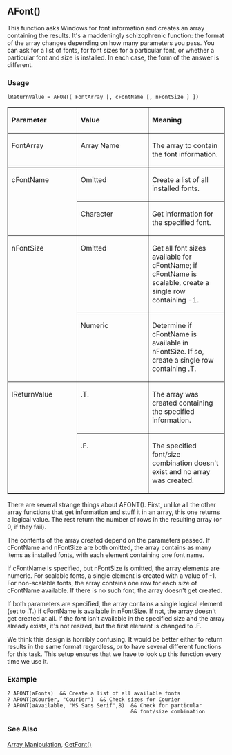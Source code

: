 ## AFont()

This function asks Windows for font information and creates an array containing the results. It's a maddeningly schizophrenic function: the format of the array changes depending on how many parameters you pass. You can ask for a list of fonts, for font sizes for a particular font, or whether a particular font and size is installed. In each case, the form of the answer is different.

### Usage

```foxpro
lReturnValue = AFONT( FontArray [, cFontName [, nFontSize ] ])
```
<table border cellspacing=0 cellpadding=0 width=100%>
<tr>
  <td width=32% valign=top>
  <p><b>Parameter</b></p>
  </td>
  <td width=23% valign=top>
  <p><b>Value</b></p>
  </td>
  <td width=45% valign=top>
  <p><b>Meaning</b></p>
  </td>
 </tr>
<tr>
  <td width=32% valign=top>
  <p>FontArray</p>
  </td>
  <td width=23% valign=top>
  <p>Array Name</p>
  </td>
  <td width=45% valign=top>
  <p>The array to contain the font information.</p>
  </td>
 </tr>
<tr>
  <td width=32% rowspan=2 valign=top>
  <p>cFontName</p>
  </td>
  <td width=23% valign=top>
  <p>Omitted</p>
  </td>
  <td width=45% valign=top>
  <p>Create a list of all installed fonts.</p>
  </td>
 </tr>
<tr>
  <td width=33% valign=top>
  <p>Character</p>
  </td>
  <td width=67% valign=top>
  <p>Get information for the specified font.</p>
  </td>
 </tr>
<tr>
  <td width=32% rowspan=2 valign=top>
  <p>nFontSize</p>
  </td>
  <td width=23% valign=top>
  <p>Omitted</p>
  </td>
  <td width=45% valign=top>
  <p>Get all font sizes available for cFontName; if cFontName is scalable, create a single row containing -1.</p>
  </td>
 </tr>
<tr>
  <td width=33% valign=top>
  <p>Numeric</p>
  </td>
  <td width=67% valign=top>
  <p>Determine if cFontName is available in nFontSize. If so, create a single row containing .T.</p>
  </td>
 </tr>
<tr>
  <td width=32% rowspan=2 valign=top>
  <p>lReturnValue</p>
  </td>
  <td width=23% valign=top>
  <p>.T.</p>
  </td>
  <td width=45% valign=top>
  <p>The array was created containing the specified information.</p>
  </td>
 </tr>
<tr>
  <td width=33% valign=top>
  <p>.F.</p>
  </td>
  <td width=67% valign=top>
  <p>The specified font/size combination doesn't exist and no array was created.</p>
  </td>
 </tr>
</table>

There are several strange things about AFONT(). First, unlike all the other array functions that get information and stuff it in an array, this one returns a logical value. The rest return the number of rows in the resulting array (or 0, if they fail).

The contents of the array created depend on the parameters passed. If cFontName and nFontSize are both omitted, the array contains as many items as installed fonts, with each element containing one font name.

If cFontName is specified, but nFontSize is omitted, the array elements are numeric. For scalable fonts, a single element is created with a value of -1. For non-scalable fonts, the array contains one row for each size of cFontName available. If there is no such font, the array doesn't get created.

If both parameters are specified, the array contains a single logical element (set to .T.) if cFontName is available in nFontSize. If not, the array doesn't get created at all. If the font isn't available in the specified size and the array already exists, it's not resized, but the first element is changed to .F.

We think this design is horribly confusing. It would be better either to return results in the same format regardless, or to have several different functions for this task. This setup ensures that we have to look up this function every time we use it.

### Example

```foxpro
? AFONT(aFonts)  && Create a list of all available fonts
? AFONT(aCourier, "Courier")  && Check sizes for Courier
? AFONT(aAvailable, "MS Sans Serif",8)  && Check for particular
                                        && font/size combination
```
### See Also

[Array Manipulation](s4g282.md), [GetFont()](s4g294.md)